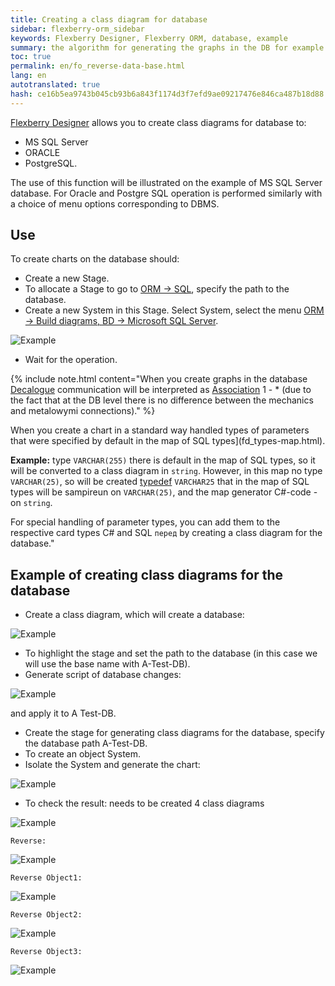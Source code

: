 ```yaml
---
title: Creating a class diagram for database
sidebar: flexberry-orm_sidebar
keywords: Flexberry Designer, Flexberry ORM, database, example
summary: the algorithm for generating the graphs in the DB for example
toc: true
permalink: en/fo_reverse-data-base.html
lang: en
autotranslated: true
hash: ce16b5ea9743b045cb93b6a843f1174d3f7efd9ae09217476e846ca487b18d88
---
```


[Flexberry Designer](fd_flexberry-designer.html) allows you to create class diagrams for database to:

* MS SQL Server
* ORACLE
* PostgreSQL.

The use of this function will be illustrated on the example of MS SQL Server database. For Oracle and Postgre SQL operation is performed similarly with a choice of menu options corresponding to DBMS.

## Use

To create charts on the database should:

* Create a new Stage.
* To allocate a Stage to go to [ORM -> SQL](fd_configure-ms-sql-generator.html), specify the path to the database.
* Create a new System in this Stage.
Select System, select the menu [ORM -> Build diagrams, BD -> Microsoft SQL Server](fo_orm-case-plugin.html).

![Example](/images/pages/products/flexberry-orm/module-flexberry-designer/reengineering-plugin.png)

* Wait for the operation.

{% include note.html content="When you create graphs in the database [Decalogue](fo_detail-associations-properties.html) communication will be interpreted as [Association](fd_master-association.html) 1 - * (due to the fact that at the DB level there is no difference between the mechanics and metalowymi connections)." %}

When you create a chart in a standard way handled types of parameters that were specified by default in the map of SQL types](fd_types-map.html).

__Example:__ type `VARCHAR(255)` there is default in the map of SQL types, so it will be converted to a class diagram in `string`. However, in this map no type `VARCHAR(25)`, so will be created [typedef](fd_typedef.html) `VARCHAR25` that in the map of SQL types will be sampireun on `VARCHAR(25)`, and the map generator C#-code - on `string`.

For special handling of parameter types, you can add them to the respective card types C# and SQL `перед` by creating a class diagram for the database."

## Example of creating class diagrams for the database

* Create a class diagram, which will create a database:

![Example](/images/pages/products/flexberry-orm/module-flexberry-designer/reeng-step-7-0.png)

* To highlight the stage and set the path to the database (in this case we will use the base name with A-Test-DB).
* Generate script of database changes:

![Example](/images/pages/products/flexberry-orm/module-flexberry-designer/reeng-step-3.png)

and apply it to A Test-DB.

* Create the stage for generating class diagrams for the database, specify the database path A-Test-DB.
* To create an object System.
* Isolate the System and generate the chart:

![Example](/images/pages/products/flexberry-orm/module-flexberry-designer/reengineering-plugin.png)

* To check the result: needs to be created 4 class diagrams

![Example](/images/pages/products/flexberry-orm/module-flexberry-designer/reeng-step-7-1.png)

`Reverse:`

![Example](/images/pages/products/flexberry-orm/module-flexberry-designer/reeng-step-7-2.png)

`Reverse Object1:`

![Example](/images/pages/products/flexberry-orm/module-flexberry-designer/reeng-step-7-3.png)

`Reverse Object2:`

![Example](/images/pages/products/flexberry-orm/module-flexberry-designer/reeng-step-7-4.png)

`Reverse Object3:`

![Example](/images/pages/products/flexberry-orm/module-flexberry-designer/reeng-step-7-5.png)



